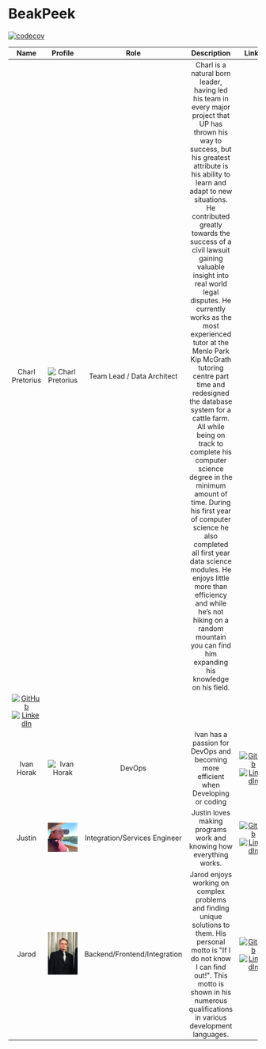 # BeakPeek

[![codecov](https://codecov.io/gh/COS301-SE-2024/BeakPeek/graph/badge.svg?token=pVNeEnxgU7)](https://codecov.io/gh/COS301-SE-2024/BeakPeek)

| Name       | Profile                      | Role   | Description                                                                       | Links                                                                                                                                                                                                                                                                                 |
|:------------:|:------------------------------:|:--------:|:-----------------------------------------------------------------------------------:|:---------------------------------------------------------------------------------------------------------------------------------------------------------------------------------------------------------------------------------------------------------------------------------------:|
| Charl Pretorius | ![Charl Pretorius](res/Charl.jpeg) | Team Lead / Data Architect | Charl is a natural born leader, having led his team in every major project that UP has thrown his way to success, but his greatest attribute is his ability to learn and adapt to new situations. He contributed greatly towards the success of a civil lawsuit gaining valuable insight into real world legal disputes. He currently works as the most experienced tutor at the Menlo Park Kip McGrath tutoring centre part time and redesigned the database system for a cattle farm. All while being on track to complete his computer science degree in the minimum amount of time. During his first year of computer science he also completed all first year data science modules. He enjoys little more than efficiency and while he’s not hiking on a random mountain you can find him expanding his knowledge on his field.
 | <a href="https://github.com/CharlSparrow" target="_blank"><img src="https://skillicons.dev/icons?i=github" alt="GitHub"></a> <a href="https://www.linkedin.com/in/charl-pretorius-computer-scientist/" target="_blank"><img src="https://skillicons.dev/icons?i=linkedin" alt="LinkedIn"></a> |
| Ivan Horak | ![Ivan Horak](res/Ivan.jpeg) | DevOps | Ivan has a passion for DevOps and becoming more efficient when Developing or coding | <a href="https://github.com/ChuufMaster" target="_blank"><img src="https://skillicons.dev/icons?i=github" alt="GitHub"></a> <a href="https://www.linkedin.com/in/ivan-horak-computer-science/" target="_blank"><img src="https://skillicons.dev/icons?i=linkedin" alt="LinkedIn"></a> | 
| Justin | ![Justin Hudson](res/Justin.jpg) | Integration/Services Engineer | Justin loves making programs work and knowing how everything works. | <a href="https://github.com/u21543152" target="_blank"><img src="https://skillicons.dev/icons?i=github" alt="GitHub"></a> <a href="https://www.linkedin.com/in/justin-hudson-385867302/" target="_blank"><img src="https://skillicons.dev/icons?i=linkedin" alt="LinkedIn"></a> | 
| Jarod | ![Jarod Jeffery](res/Jarod.png) | Backend/Frontend/Integration | Jarod enjoys working on complex problems and finding unique solutions to them. His personal motto is "If I do not know I can find out!". This motto is shown in his numerous qualifications in various development languages. | <a href="https://github.com/JarodJeffery" target="_blank"><img src="https://skillicons.dev/icons?i=github" alt="GitHub"></a> <a href="https://www.linkedin.com/in/jarod-jeffery-717536219/" target="_blank"> <img src="https://skillicons.dev/icons?i=linkedin" alt="LinkedIn"></a> |
